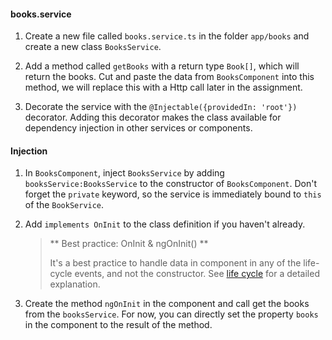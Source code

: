 #### books.service

1. Create a new file called `books.service.ts` in the folder `app/books` and create a new class `BooksService`.

2. Add a method called `getBooks` with a return type `Book[]`, which will return the books.
    Cut and paste the data from `BooksComponent` into this method, we will replace this with a Http call later in the assignment.
    
3. Decorate the service with the `@Injectable({providedIn: 'root'})` decorator. Adding this decorator makes the class available for dependency
   injection in other services or components.

#### Injection
  
1. In `BooksComponent`, inject `BooksService` by adding `booksService:BooksService` to the constructor of `BooksComponent`.
   Don't forget the `private` keyword, so the service is immediately bound to `this` of the `BookService`.
    
2. Add `implements OnInit` to the class definition if you haven't already.

    > ** Best practice: OnInit & ngOnInit() **
    > 
    > It's a best practice to handle data in component in any of the life-cycle events, and not the constructor.
    > See [life cycle](https://angular.io/guide/lifecycle-hooks) for a detailed explanation.

3. Create the method `ngOnInit` in the component and call get the books from the `booksService`.
   For now, you can directly set the property `books` in the component to the result of the method.
